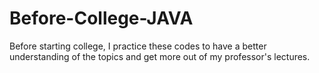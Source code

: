 # Before-College-JAVA
Before starting college, I practice these codes to have a better understanding of the topics and get more out of my professor's lectures.

